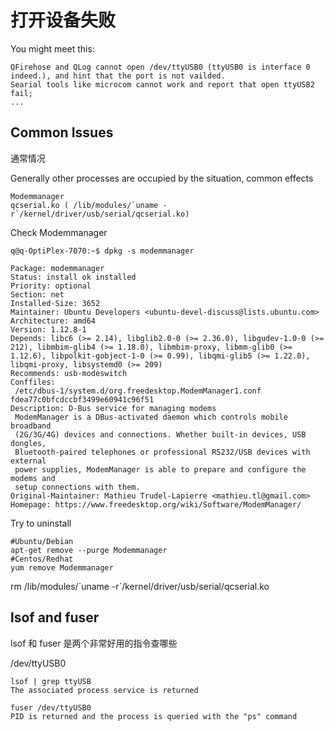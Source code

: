 打开设备失败
======

You might meet this:

	QFirehose and QLog cannot open /dev/ttyUSB0 (ttyUSB0 is interface 0 indeed.), and hint that the port is not vailded.
	Searial tools like microcom cannot work and report that open ttyUSB2 fail;
	...
	
## Common Issues

通常情况

Generally other processes are occupied by the situation, common effects
	
	Modemmanager 
	qcserial.ko ( /lib/modules/`uname -r`/kernel/driver/usb/serial/qcserial.ko)

Check Modemmanager

	q@q-OptiPlex-7070:~$ dpkg -s modemmanager
	
	Package: modemmanager
	Status: install ok installed
	Priority: optional
	Section: net
	Installed-Size: 3652
	Maintainer: Ubuntu Developers <ubuntu-devel-discuss@lists.ubuntu.com>
	Architecture: amd64
	Version: 1.12.8-1
	Depends: libc6 (>= 2.14), libglib2.0-0 (>= 2.36.0), libgudev-1.0-0 (>= 212), libmbim-glib4 (>= 1.18.0), libmbim-proxy, libmm-glib0 (>= 1.12.6), libpolkit-gobject-1-0 (>= 0.99), libqmi-glib5 (>= 1.22.0), libqmi-proxy, libsystemd0 (>= 209)
	Recommends: usb-modeswitch
	Conffiles:
	 /etc/dbus-1/system.d/org.freedesktop.ModemManager1.conf fdea77c0bfcdccbf3499e60941c96f51
	Description: D-Bus service for managing modems
	 ModemManager is a DBus-activated daemon which controls mobile broadband
	 (2G/3G/4G) devices and connections. Whether built-in devices, USB dongles,
	 Bluetooth-paired telephones or professional RS232/USB devices with external
	 power supplies, ModemManager is able to prepare and configure the modems and
	 setup connections with them.
	Original-Maintainer: Mathieu Trudel-Lapierre <mathieu.tl@gmail.com>
	Homepage: https://www.freedesktop.org/wiki/Software/ModemManager/

Try to uninstall
	
	#Ubuntu/Debian
	apt-get remove --purge Modemmanager
	#Centos/Redhat
	yum remove Modemmanager

rm /lib/modules/\`uname -r\`/kernel/driver/usb/serial/qcserial.ko



lsof and fuser 
---------

lsof 和 fuser 是两个非常好用的指令查哪些


 /dev/ttyUSB0

	lsof | grep ttyUSB
	The associated process service is returned

	fuser /dev/ttyUSB0
	PID is returned and the process is queried with the "ps" command




